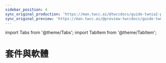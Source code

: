 ```yaml
---
sidebar_position: 4
sync_original_production: 'https://man.twcc.ai/@twccdocs/guide-twnia2-package-and-software-node-en' 
sync_original_preview: 'https://man.twcc.ai/@preview-twccdocs/guide-twnia2-package-and-software-node-en'
---
```


import Tabs from '@theme/Tabs';
import TabItem from '@theme/TabItem';

# 套件與軟體





